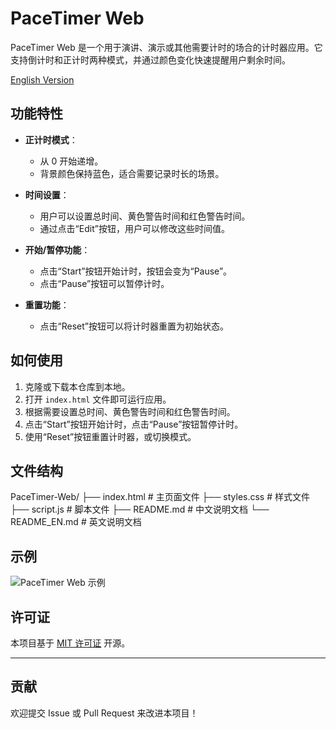 # PaceTimer Web

PaceTimer Web 是一个用于演讲、演示或其他需要计时的场合的计时器应用。它支持倒计时和正计时两种模式，并通过颜色变化快速提醒用户剩余时间。

[English Version](./README_EN.md) <!-- 添加跳转到英文 README 的链接 -->

## 功能特性

- **正计时模式**：
  - 从 0 开始递增。
  - 背景颜色保持蓝色，适合需要记录时长的场景。

- **时间设置**：
  - 用户可以设置总时间、黄色警告时间和红色警告时间。
  - 通过点击“Edit”按钮，用户可以修改这些时间值。

- **开始/暂停功能**：
  - 点击“Start”按钮开始计时，按钮会变为“Pause”。
  - 点击“Pause”按钮可以暂停计时。

- **重置功能**：
  - 点击“Reset”按钮可以将计时器重置为初始状态。

## 如何使用

1. 克隆或下载本仓库到本地。
2. 打开 `index.html` 文件即可运行应用。
3. 根据需要设置总时间、黄色警告时间和红色警告时间。
4. 点击“Start”按钮开始计时，点击“Pause”按钮暂停计时。
5. 使用“Reset”按钮重置计时器，或切换模式。

## 文件结构
PaceTimer-Web/
├── index.html # 主页面文件
├── styles.css # 样式文件
├── script.js # 脚本文件
├── README.md # 中文说明文档
└── README_EN.md # 英文说明文档


## 示例

![PaceTimer Web 示例](https://via.placeholder.com/800x600.png?text=PaceTimer+Web+Demo)

## 许可证

本项目基于 [MIT 许可证](LICENSE) 开源。

---

## 贡献

欢迎提交 Issue 或 Pull Request 来改进本项目！
